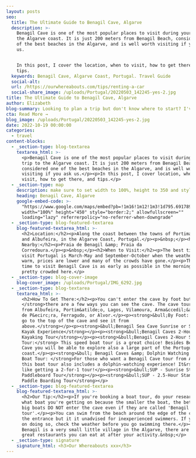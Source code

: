 ```yaml
---
layout: posts
seo:
  title: The Ultimate Guide to Benagil Cave, Algarve
  description: >-
    Benagil Cave is one of the most popular places to visit during your trip to
    the Algarve coast. It is just 200 meters from Benagil Beach, considered one
    of the best beaches in the Algarve, and is well worth visiting if you ask
    us.


    In this post, I cover the location, when to visit, how to get there, and
    tips.
  keywords: Benagil Cave, Algarve Coast, Portugal. Travel Guide
  social-alt:
  url: /https://ourwhereabouts.com/tips/renting-a-car
  social-share_image: /uploads/Portugal/20220503_142245-yes-2.jpg
title: The Ultimate Guide to Benagil Cave, Algarve
author: Elizabeth
blog-summary: Looking to plan a trip but don't know where to start? I've got you!
cta: Read More →
blog_image: /uploads/Portugal/20220503_142245-yes-2.jpg
date: 2022-10-19 00:00:00
categories:
  - travel
content-blocks:
  - _section-type: blog-textarea
    textarea_html: >-
      <p>Benagil Cave is one of the most popular places to visit during your
      trip to the Algarve coast. It is just 200 meters from Benagil Beach,
      considered one of the best beaches in the Algarve, and is well worth
      visiting if you ask us.</p><p>In this post, I cover location, when to
      visit, how to get there, and tips.</p>
  - _section-type: map
    description: make sure to set width to 100%, height to 350 and style to border 2
    heading: Benagil Cave, Algarve
    google-embed-code: >-
      "https://www.google.com/maps/embed?pb=!1m16!1m12!1m3!1d795.6917893804182!2d-8.424605113648445!3d37.086852174305314!2m3!1f0!2f0!3f0!3m2!1i1024!2i768!4f13.1!2m1!1sBenagil%20cave!5e0!3m2!1sen!2sil!4v1673426485077!5m2!1sen!2sil"
      width="100%" height="450" style="border:2;" allowfullscreen=""
      loading="lazy" referrerpolicy="no-referrer-when-downgrade"
  - _section-type: blog-featured-textarea
    blog-featured-textarea_html: >-
      <h2>Location:​​​​​​</h2><p>Along the coast between the towns of Portimao
      and Albufeira, in the Algarve Coast, Portugal.</p><p>&nbsp;</p><h2>Beaches
      Nearby:</h2><p>Praia de Benagil &amp; Praia da
      Corredoura.</p><p>&nbsp;</p><h2>When to Visit:</h2><p>The best time to
      visit Portugal is March-May and September-October when the weather is
      warm, prices are lower and many of the crowds have gone.</p><p>The best
      time to visit Benagil Cave is as early as possible in the morning. It gets
      pretty crowded here.</p>
  - _section-type: blog-cover-image
    blog-cover_image: /uploads/Portugal/IMG_6292.jpg
  - _section-type: blog-textarea
    textarea_html: >-
      <h2>How To Get There:</h2><p>You can't enter the cave by foot but<strong>
      </strong>there are a few ways you can see the cave. The cave tours depart
      from Albufeira, Portim&atilde;o, Lagos, Vilamoura, Arma&ccedil;&atilde;o
      de P&ecirc;ra, Ferragudo, or Alvor.</p><p><strong>&bull;By Foot: You can
      go to the top of the cave and see it from
      above.</strong></p><p><strong>&bull;Benagil Sea Cave Sunrise or Sunset
      Kayak Experience</strong></p><p><strong>&bull;Benagil Caves 2-Hour Guided
      Kayaking Tour</strong></p><p><strong>&bull;Benagil Caves 2-Hour Speed Boat
      Tour:</strong> This speed boat tour is a great choice! Besides Benagil
      Cave you will be able to explore also a large part of the Portuguese
      coast.</p><p><strong>&bull; Benagil Caves &amp; Dolphin Watching Speed
      Boat Tour: </strong>For those who want a Benagil Cave tour from Albufeira,
      this boat tour also includes a dolphin-watching experience! It&rsquo;s
      like getting a 2-for-1 tour!</p><p><strong>&bull;SUP - Sunrise Standup
      Paddleboard Tour</strong></p><p><strong>&bull;SUP - 2.5-Hour Stand-up
      Paddle Boarding Tour</strong></p>
  - _section-type: blog-featured-textarea
    blog-featured-textarea_html: >-
      <h2>Our Tip:</h2><p>If you're booking a boat tour, do your research on
      what boat you're getting on because the smaller the boat, the better. The
      big boats DO NOT enter the cave even if they are called 'Benagil cave boat
      tour'.</p><p>You can swim from the beach around the edge of the cliff to
      the entrance but it it unadvised for inexperienced swimmers. If you plan
      on doing so, check the weather before you go swimming there.</p><p>While
      Benagil is a very small little village in the Algarve, there are many of
      great restaurants you can eat at after your activity.&nbsp;</p>
  - _section-type: signature
    signature_html: <h3>Our Whereabouts xxx</h3>
---
```

